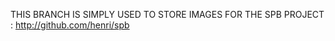 THIS BRANCH IS SIMPLY USED TO STORE IMAGES FOR THE SPB PROJECT : 
<a href="http://github.com/henri/spb">http://github.com/henri/spb</a>
